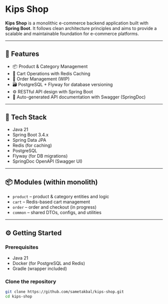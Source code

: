 # Kips Shop

**Kips Shop** is a monolithic e-commerce backend application built with **Spring Boot**. It follows clean architecture principles and aims to provide a scalable and maintainable foundation for e-commerce platforms.

---

## 🚀 Features

- 📦 Product & Category Management  
- 🛒 Cart Operations with Redis Caching  
- 🧾 Order Management (WIP)  
- 🗃️ PostgreSQL + Flyway for database versioning  
- ⚙️ RESTful API design with Spring Boot  
- 📄 Auto-generated API documentation with Swagger (SpringDoc)

---

## 🧱 Tech Stack

- Java 21  
- Spring Boot 3.4.x  
- Spring Data JPA  
- Redis (for caching)  
- PostgreSQL  
- Flyway (for DB migrations)  
- SpringDoc OpenAPI (Swagger UI)

---

## 📦 Modules (within monolith)

- `product` – product & category entities and logic  
- `cart` – Redis-based cart management  
- `order` – order and checkout (in progress)  
- `common` – shared DTOs, configs, and utilities

---

## ⚙️ Getting Started

### Prerequisites

- Java 21  
- Docker (for PostgreSQL and Redis)
- Gradle (wrapper included)

### Clone the repository

```bash
git clone https://github.com/sametakbal/kips-shop.git
cd kips-shop
